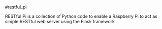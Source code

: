 #restful_pi

RESTful Pi is a collection of Python code to enable a Raspberry Pi to act as simple RESTful web server using the Flask framework